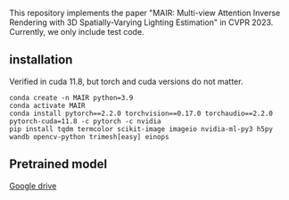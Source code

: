 This repository implements the paper "MAIR: Multi-view Attention Inverse Rendering with 3D Spatially-Varying Lighting Estimation" in CVPR 2023. Currently, we only include test code.


## installation

Verified in cuda 11.8, but torch and cuda versions do not matter.

```
conda create -n MAIR python=3.9
conda activate MAIR
conda install pytorch==2.2.0 torchvision==0.17.0 torchaudio==2.2.0 pytorch-cuda=11.8 -c pytorch -c nvidia
pip install tqdm termcolor scikit-image imageio nvidia-ml-py3 h5py wandb opencv-python trimesh[easy] einops
```

## Pretrained model
[Google drive](https://drive.google.com/drive/folders/1cwm8qZdOJJziTjxJOG1bgqN0Mt-f60-V?usp=sharing)
